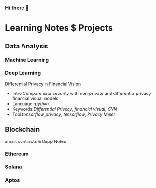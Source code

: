 ### Hi there 👋

<!--
**cherrytora/cherrytora** is a ✨ _special_ ✨ repository because its `README.md` (this file) appears on your GitHub profile.

Here are some ideas to get you started:

- 🔭 I’m currently working on ...
- 🌱 I’m currently learning ...
- 👯 I’m looking to collaborate on ...
- 🤔 I’m looking for help with ...
- 💬 Ask me about ...
- 📫 How to reach me: ...
- 😄 Pronouns: ...
- ⚡ Fun fact: ...
-->



# Learning Notes $ Projects
## Data Analysis
### Machine Learning

### Deep Learning
[Differential Privacy in Financial Vision](https://github.com/pecu/FinancialVision/tree/master/The_Protection_of_Data_Sharing_for_Privacy_in_Financial_Vision)
- Intro:Compare data security with non-private and differential privacy financial visual models
- Language::*python*
- Keywords:*Differential Privacy*, *financial visual*, *CNN*
- Tool:*tensorflow_privacy*, *tensorflow*, *Privacy Meter*



## Blockchain
smart contracts & Dapp Notes
### Ethereum

### Solana

### Aptos 


